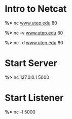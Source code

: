 # Intro to Netcat 


**%>** nc www.utep.edu 80 

**%>** nc -v www.utep.edu 80 

**%>** nc -d www.utep.edu 80

# Start Server 

**%>** nc 127.0.0.1 5000 

# Start Listener 

**%>** nc -l 5000
